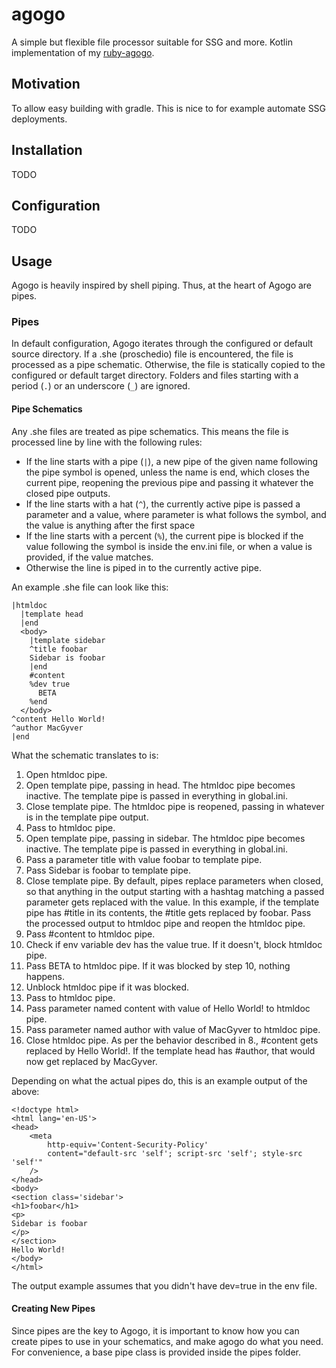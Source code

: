 # agogo
A simple but flexible file processor suitable for SSG and more. Kotlin implementation of my [ruby-agogo](https://tmmvn/ruby-agogo).

## Motivation
To allow easy building with gradle. This is nice to for example automate SSG deployments.

## Installation
TODO

## Configuration
TODO

## Usage
Agogo is heavily inspired by shell piping. Thus, at the heart of Agogo are
pipes.

### Pipes
In default configuration, Agogo iterates through the configured or default
source directory. If a .she (proschedio) file is encountered, the file is
processed as a pipe schematic. Otherwise, the file is statically copied to
the configured or default target directory. Folders and files starting with
a period (```.```) or an underscore (```_```) are ignored.

#### Pipe Schematics
Any .she files are treated as pipe schematics. This means the file is processed
line by line with the following rules:
- If the line starts with a pipe (```|```), a new pipe of the given name
following the pipe symbol is opened, unless the name is end, which closes the
current pipe, reopening the previous pipe and passing it whatever the closed
pipe outputs.
- If the line starts with a hat (```^```), the currently active pipe is passed
a parameter and a value, where parameter is what follows the symbol, and the
value is anything after the first space
- If the line starts with a percent (```%```), the current pipe is blocked if
the value following the symbol is inside the env.ini file, or when a value is
provided, if the value matches.
- Otherwise the line is piped in to the currently active pipe.

An example .she file can look like this:
```
|htmldoc
  |template head
  |end
  <body>
    |template sidebar
    ^title foobar
    Sidebar is foobar
    |end
    #content
    %dev true
      BETA
    %end
  </body>
^content Hello World!
^author MacGyver
|end
```

What the schematic translates to is:
1. Open htmldoc pipe.
2. Open template pipe, passing in head. The htmldoc pipe becomes inactive. The
template pipe is passed in everything in global.ini.
3. Close template pipe. The htmldoc pipe is reopened, passing in whatever is in
the template pipe output.
4. Pass <body> to htmldoc pipe.
5. Open template pipe, passing in sidebar. The htmldoc pipe becomes inactive.
The template pipe is passed in everything in global.ini.
6. Pass a parameter title with value foobar to template pipe.
7. Pass Sidebar is foobar to template pipe.
8. Close template pipe. By default, pipes replace parameters when closed, so
that anything in the output starting with a hashtag matching a passed parameter
gets replaced with the value. In this example, if the template pipe has #title
in its contents, the #title gets replaced by foobar. Pass the processed output
to htmldoc pipe and reopen the htmldoc pipe.
9. Pass #content to htmldoc pipe.
10. Check if env variable dev has the value true. If it doesn't, block htmldoc
pipe.
11. Pass BETA to htmldoc pipe. If it was blocked by step 10, nothing happens.
12. Unblock htmldoc pipe if it was blocked.
13. Pass </body> to htmldoc pipe.
14. Pass parameter named content with value of Hello World! to htmldoc pipe.
15. Pass parameter named author with value of MacGyver to htmldoc pipe.
16. Close htmldoc pipe. As per the behavior described in 8., #content gets
replaced by Hello World!. If the template head has #author, that would now get
replaced by MacGyver.

Depending on what the actual pipes do, this is an example output of the above:
```
<!doctype html>
<html lang='en-US'>
<head>
	<meta
		http-equiv='Content-Security-Policy'
		content="default-src 'self'; script-src 'self'; style-src 'self'"
	/>
</head>
<body>
<section class='sidebar'>
<h1>foobar</h1>
<p>
Sidebar is foobar
</p>
</section>
Hello World!
</body>
</html>
```

The output example assumes that you didn't have dev=true in the env file.

#### Creating New Pipes
Since pipes are the key to Agogo, it is important to know how you can create
pipes to use in your schematics, and make agogo do what you need. For
convenience, a base pipe class is provided inside the pipes folder.

